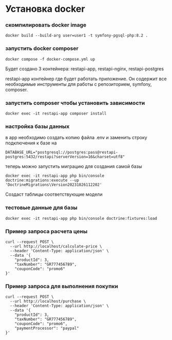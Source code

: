 # Установка docker

### скомпилировать docker image
```
docker build --build-arg user=user1 -t symfony-pgsql-php:8.2 .
```

### запустить docker composer
```
docker compose -f docker-compose.yml up
```

Будет создано 3 контейнера: restapi-app, restapi-nginx, restapi-postgres

restapi-app контейнер где будет работать приложение. Он содержит все необходимые инструменты для работы с репозиторием, symfony, composer.


### запустить composer чтобы установить зависимости

```
docker exec -it restapi-app composer install
```

### настройка базы данных

в app необходимо создать копию файла .env и заменить строку подключения к базе на

```
DATABASE_URL="postgresql://postgres:pass@restapi-postgres:5432/restapi?serverVersion=16&charset=utf8"
```

теперь можно запустить миграцию для создания самой базы

```
docker exec -it restapi-app php bin/console doctrine:migrations:execute --up 'DoctrineMigrations\Version20231026112202' 
```

Создаст таблицы соответствующие модели

### тестовые данные для базы

```
docker exec -it restapi-app php bin/console doctrine:fixtures:load
```

### Пример запроса расчета цены

```
curl --request POST \
  --url http://localhost/calculate-price \
  --header 'Content-Type: application/json' \
  --data '{
    "productId": 3,
    "taxNumber": "GR777456789",
    "couponCode": "promo6"
}'
```

### Пример запроса для выполнения покупки

```
curl --request POST \
  --url http://localhost/purchase \
  --header 'Content-Type: application/json' \
  --data '{
    "productId": 3,
    "taxNumber": "GR777456789",
    "couponCode": "promo6",
    "paymentProcessor": "paypal"
}'
```